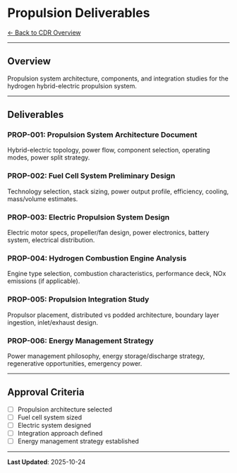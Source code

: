 # Propulsion Deliverables

[← Back to CDR Overview](../README.md)

---

## Overview

Propulsion system architecture, components, and integration studies for the hydrogen hybrid-electric propulsion system.

---

## Deliverables

### PROP-001: Propulsion System Architecture Document
Hybrid-electric topology, power flow, component selection, operating modes, power split strategy.

### PROP-002: Fuel Cell System Preliminary Design
Technology selection, stack sizing, power output profile, efficiency, cooling, mass/volume estimates.

### PROP-003: Electric Propulsion System Design
Electric motor specs, propeller/fan design, power electronics, battery system, electrical distribution.

### PROP-004: Hydrogen Combustion Engine Analysis
Engine type selection, combustion characteristics, performance deck, NOx emissions (if applicable).

### PROP-005: Propulsion Integration Study
Propulsor placement, distributed vs podded architecture, boundary layer ingestion, inlet/exhaust design.

### PROP-006: Energy Management Strategy
Power management philosophy, energy storage/discharge strategy, regenerative opportunities, emergency power.

---

## Approval Criteria

- [ ] Propulsion architecture selected
- [ ] Fuel cell system sized
- [ ] Electric system designed
- [ ] Integration approach defined
- [ ] Energy management strategy established

---

**Last Updated**: 2025-10-24

